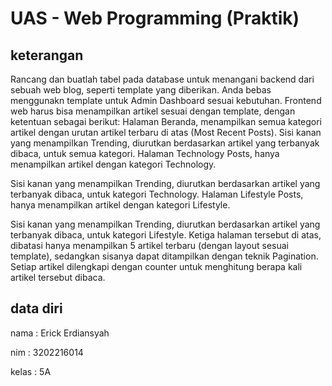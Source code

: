 # UAS - Web Programming (Praktik)

## keterangan

Rancang dan buatlah tabel pada database untuk menangani backend  dari sebuah web blog, seperti template yang diberikan.
Anda bebas menggunakn template untuk Admin Dashboard sesuai kebutuhan.
Frontend web harus bisa menampilkan artikel sesuai dengan template, dengan ketentuan sebagai berikut:
Halaman Beranda, menampilkan semua kategori artikel dengan urutan artikel terbaru di atas (Most Recent Posts). Sisi kanan yang menampilkan Trending, diurutkan berdasarkan artikel yang terbanyak dibaca, untuk semua kategori.
Halaman Technology Posts, hanya menampilkan artikel dengan kategori Technology.

Sisi kanan yang menampilkan Trending, diurutkan berdasarkan artikel yang terbanyak dibaca, untuk kategori Technology.
Halaman Lifestyle Posts, hanya menampilkan artikel dengan kategori Lifestyle.

Sisi kanan yang menampilkan Trending, diurutkan berdasarkan artikel yang terbanyak dibaca, untuk kategori Lifestyle.
Ketiga halaman tersebut di atas, dibatasi hanya menampilkan 5 artikel terbaru (dengan layout sesuai template), sedangkan sisanya dapat ditampilkan dengan teknik Pagination. Setiap artikel dilengkapi dengan counter untuk menghitung berapa kali artikel tersebut dibaca.

## data diri

nama : Erick Erdiansyah

nim : 3202216014

kelas : 5A
